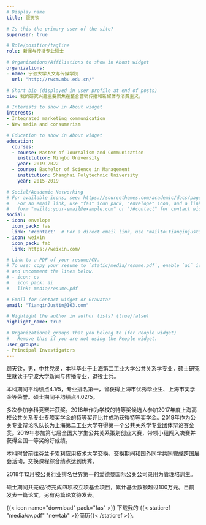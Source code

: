 ```yaml
---
# Display name
title: 顾天钦

# Is this the primary user of the site?
superuser: true

# Role/position/tagline
role: 新闻与传播专业硕士

# Organizations/Affiliations to show in About widget
organizations:
- name: 宁波大学人文与传媒学院
  url: "http://rwcm.nbu.edu.cn/"

# Short bio (displayed in user profile at end of posts)
bio: 我的研究兴趣主要聚焦在整合营销传播和新媒体与消费主义。

# Interests to show in About widget
interests:
- Integrated marketing communication
- New media and consumerism

# Education to show in About widget
education:
  courses:
  - course: Master of Journalism and Communication
    institution: Ningbo University
    year: 2019-2022
  - course: Bachelor of Science in Management
    institution: Shanghai Polytechnic University
    year: 2015-2019

# Social/Academic Networking
# For available icons, see: https://sourcethemes.com/academic/docs/page-builder/#icons
#   For an email link, use "fas" icon pack, "envelope" icon, and a link in the
#   form "mailto:your-email@example.com" or "/#contact" for contact widget.
social:
- icon: envelope
  icon_pack: fas
  link: '#contact'  # For a direct email link, use "mailto:tianqinjustin@163.com".
- icon: weixin
  icon_pack: fab
  link: https://weixin.com/

# Link to a PDF of your resume/CV.
# To use: copy your resume to `static/media/resume.pdf`, enable `ai` icons in `params.toml`, 
# and uncomment the lines below.
# - icon: cv
#   icon_pack: ai
#   link: media/resume.pdf

# Email for Contact widget or Gravatar
email: "TianqinJustin@163.com"

# Highlight the author in author lists? (true/false)
highlight_name: true

# Organizational groups that you belong to (for People widget)
#   Remove this if you are not using the People widget.
user_groups:
- Principal Investigators
---
```


顾天钦，男，中共党员，本科毕业于上海第二工业大学公共关系学专业，硕士研究生就读于宁波大学新闻与传播专业，退役士兵。

本科期间平均绩点4.1/5，专业排名第一，曾获得上海市优秀毕业生、上海市奖学金等荣誉。硕士期间平均绩点4.02/5。

多次参加学科竞赛并获奖。2018年作为学校的特等奖候选人参加2017年度上海高校公共关系专业专项奖学金的特等奖评比并成功获得特等奖学金。2019年作为公关专业辩论队队长为上海第二工业大学夺得第一个公共关系学专业团体辩论赛金奖。2019年参加第七届全国大学生公共关系策划创业大赛，带领小组闯入决赛并获得全国一等奖的好成绩。

本科时曾前往芬兰卡累利应用技术大学交换，交换期间和国外同学共同完成跨国展会活动，交换课程综合绩点达到优秀。

2018年12月被公关行业排名世界第一的爱德曼国际公关公司录用为管理培训生。

硕士期间共完成/待完成四项校立项基金项目，累计基金数额超过100万元。目前发表一篇论文，另有两篇论文待发表。

{{< icon name="download" pack="fas" >}} 下载我的 {{< staticref "media/cv.pdf" "newtab" >}}简历{{< /staticref >}}.
